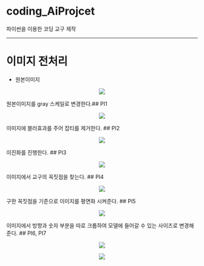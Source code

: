 # coding_AiProjcet
파이썬을 이용한 코딩 교구 제작

----
# 이미지 전처리
* 원본이미지
<p align="center">
  <img src="img_data/pending_img/PI0_original.jpg" weight = 50>
</p>
원본이미지를 gray 스케일로 변경한다.## PI1
<p align="center">
  <img src="img_data/pending_img/PI1_gray.jpg" weight = 500>
</p>

이미지에 블러효과를 주어 잡티를 제거한다. ## PI2
<p align="center">
  <img src="img_data/pending_img/PI2_blurred.jpg" weight = 500>
</p>
이진화를 진행한다. ## PI3
<p align="center">
  <img src="img_data/pending_img/PI3_binary.jpg" weight = 500>
</p>
이미지에서 교구의 꼭짓점을 찾는다. ## PI4
<p align="center">
  <img src="img_data/pending_img/PI4_point.jpg" weight = 500>
</p>

구한 꼭짓점을 기준으로 이미지를 평면화 시켜준다. ## PI5
<p align="center">
  <img src="img_data/pending_img/PI5_warped.jpg" weight = 500>
</p>

이미지에서 방향과 숫자 부분을 따로 크롭하여 모델에 들어갈 수 있는 사이즈로 변경해준다. ## PI6, PI7
<p align="center">
  <img src="img_data/pending_img/PI6_crop_dir.jpg" weight = 500>
</p>
<p align="center">
  <img src="img_data/pending_img/PI7_crop_num.jpg" weight = 500>
</p>




